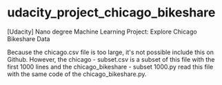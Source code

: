 # udacity_project_chicago_bikeshare
[Udacity] Nano degree Machine Learning Project: Explore Chicago Bikeshare Data

Because the chicago.csv file is too large, it's not possible include this on Github. However, the chicago - subset.csv is a subset of this file with the first 1000 lines and the chicago_bikeshare - subset 1000.py read this file with the same code of the chicago_bikeshare.py.
